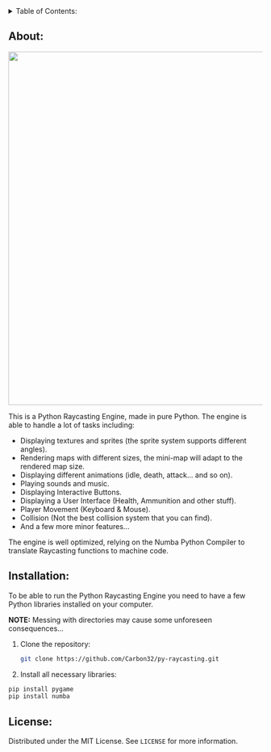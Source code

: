 <details>
  <summary>Table of Contents: </summary>
  <ol>
    <li>
      <a href="#about">About</a>
      <ul>
      </ul>
    </li>
    <li>
      <a href="#installation">Installation</a>
      <ul>
      </ul>
    </li>
    <li><a href="#license">License</a></li>
  </ol>
</details>


## About:

<img src = "https://i.imgur.com/s8qezO5.png" width = 1000 height = 700>

This is a Python Raycasting Engine, made in pure Python. The engine is able to handle a lot of tasks including: 

* Displaying textures and sprites (the sprite system supports different angles).
* Rendering maps with different sizes, the mini-map will adapt to the rendered map size.
* Displaying different animations (idle, death, attack...
and so on).
* Playing sounds and music.
* Displaying Interactive Buttons.
* Displaying a User Interface (Health, Ammunition and other stuff).
* Player Movement (Keyboard & Mouse).
* Collision (Not the best collision system that you can find).
* And a few more minor features...

The engine is well optimized, relying on the Numba Python Compiler to translate Raycasting functions to machine code.


## Installation:

To be able to run the Python Raycasting Engine you need to have a few Python libraries installed on your computer.

<b>NOTE:</b> Messing with directories may cause some unforeseen consequences...

1. Clone the repository: 

   ```sh
   git clone https://github.com/Carbon32/py-raycasting.git
   ```
2. Install all necessary libraries:

  ```sh
  pip install pygame
  pip install numba
  ```



## License:

Distributed under the MIT License. See `LICENSE` for more information.

